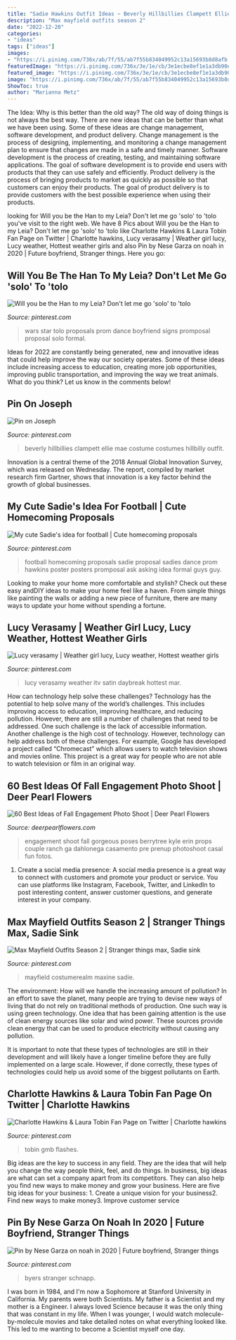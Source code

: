 ```yaml
---
title: "Sadie Hawkins Outfit Ideas ~ Beverly Hillbillies Clampett Ellie Mae Costume Costumes Hillbilly Outfit"
description: "Max mayfield outfits season 2"
date: "2022-12-20"
categories:
- "ideas"
tags: ["ideas"]
images:
- "https://i.pinimg.com/736x/ab/7f/55/ab7f55b834049952c13a15693b8d8afb.jpg"
featuredImage: "https://i.pinimg.com/736x/3e/1e/cb/3e1ecbe8ef1e1a3db90ea79308af84fe.jpg"
featured_image: "https://i.pinimg.com/736x/3e/1e/cb/3e1ecbe8ef1e1a3db90ea79308af84fe.jpg"
image: "https://i.pinimg.com/736x/ab/7f/55/ab7f55b834049952c13a15693b8d8afb.jpg"
ShowToc: true
author: "Marianna Metz"
---
```



The Idea: Why is this better than the old way?
The old way of doing things is not always the best way. There are new ideas that can be better than what we have been using. Some of these ideas are change management, software development, and product delivery. Change management is the process of designing, implementing, and monitoring a change management plan to ensure that changes are made in a safe and timely manner. Software development is the process of creating, testing, and maintaining software applications. The goal of software development is to provide end users with products that they can use safely and efficiently. Product delivery is the process of bringing products to market as quickly as possible so that customers can enjoy their products. The goal of product delivery is to provide customers with the best possible experience when using their products.

	

		
looking for Will you be the Han to my Leia? Don&#039;t let me go &#039;solo&#039; to &#039;tolo you've visit to the right web. We have 8 Pics about Will you be the Han to my Leia? Don&#039;t let me go &#039;solo&#039; to &#039;tolo like Charlotte Hawkins &amp; Laura Tobin Fan Page on Twitter | Charlotte hawkins, Lucy verasamy | Weather girl lucy, Lucy weather, Hottest weather girls and also Pin by Nese Garza on noah in 2020 | Future boyfriend, Stranger things. Here you go:
		
    
## Will You Be The Han To My Leia? Don&#039;t Let Me Go &#039;solo&#039; To &#039;tolo

<img loading=lazy src="https://i.pinimg.com/originals/9f/63/05/9f6305f277810cfb7c09a05dddf1f03c.jpg" onerror="this.onerror=null;this.src='https://tse4.mm.bing.net/th?id=OIP.xtA2cs7zcOFuhx3Uu7S4SQAAAA&amp;pid=15.1';" alt="Will you be the Han to my Leia? Don&#039;t let me go &#039;solo&#039; to &#039;tolo">

_Source: pinterest.com_

>wars star tolo proposals prom dance boyfriend signs promposal proposal solo formal. 

	

Ideas for 2022 are constantly being generated, new and innovative ideas that could help improve the way our society operates. Some of these ideas include increasing access to education, creating more job opportunities, improving public transportation, and improving the way we treat animals. What do you think? Let us know in the comments below!

    
## Pin On Joseph

<img loading=lazy src="https://i.pinimg.com/736x/0d/20/ac/0d20acce24a30866d797c68282796e85.jpg" onerror="this.onerror=null;this.src='https://tse1.mm.bing.net/th?id=OIP.QpDLkHreg0ZPUxtOFLsG-AHaLF&amp;pid=15.1';" alt="Pin on Joseph">

_Source: pinterest.com_

>beverly hillbillies clampett ellie mae costume costumes hillbilly outfit. 

	

Innovation is a central theme of the 2018 Annual Global Innovation Survey, which was released on Wednesday. The report, compiled by market research firm Gartner, shows that innovation is a key factor behind the growth of global businesses.

    
## My Cute Sadie&#039;s Idea For Football | Cute Homecoming Proposals

<img loading=lazy src="https://i.pinimg.com/736x/8f/22/db/8f22db6cd682df400f2bed7d0b27c06c--sadies-football-proposal-promposal-football.jpg" onerror="this.onerror=null;this.src='https://tse3.mm.bing.net/th?id=OIP.2sn8EAK3WMfE0StUdJhM0QHaFj&amp;pid=15.1';" alt="My cute Sadie&#039;s idea for football | Cute homecoming proposals">

_Source: pinterest.com_

>football homecoming proposals sadie proposal sadies dance prom hawkins poster posters promposal ask asking idea formal guys guy. 

	

Looking to make your home more comfortable and stylish? Check out these easy andDIY ideas to make your home feel like a haven. From simple things like painting the walls or adding a new piece of furniture, there are many ways to update your home without spending a fortune.

    
## Lucy Verasamy | Weather Girl Lucy, Lucy Weather, Hottest Weather Girls

<img loading=lazy src="https://i.pinimg.com/736x/4f/4b/7f/4f4b7fe49b7cffc164b93a3db4327b89--wolfsbane-brunettes.jpg" onerror="this.onerror=null;this.src='https://tse1.mm.bing.net/th?id=OIP.IhP5Jswubacui0skp6Or0gHaK_&amp;pid=15.1';" alt="Lucy verasamy | Weather girl lucy, Lucy weather, Hottest weather girls">

_Source: pinterest.com_

>lucy verasamy weather itv satin daybreak hottest mar. 

	

How can technology help solve these challenges?
Technology has the potential to help solve many of the world’s challenges. This includes improving access to education, improving healthcare, and reducing pollution. However, there are still a number of challenges that need to be addressed. One such challenge is the lack of accessible information. Another challenge is the high cost of technology. However, technology can help address both of these challenges. For example, Google has developed a project called “Chromecast” which allows users to watch television shows and movies online. This project is a great way for people who are not able to watch television or film in an original way.

    
## 60 Best Ideas Of Fall Engagement Photo Shoot | Deer Pearl Flowers

<img loading=lazy src="http://www.deerpearlflowers.com/wp-content/uploads/2016/08/Fall-Engagement-Photo-Shoot-and-Poses-Ideas-13.jpg" onerror="this.onerror=null;this.src='https://tse2.mm.bing.net/th?id=OIP.A2aZX1SwuTzZXJ8l-AxJZQHaO0&amp;pid=15.1';" alt="60 Best Ideas of Fall Engagement Photo Shoot | Deer Pearl Flowers">

_Source: deerpearlflowers.com_

>engagement shoot fall gorgeous poses berrytree kyle erin props couple ranch ga dahlonega casamento pre prenup photoshoot casal fun fotos. 

	

1. Create a social media presence: A social media presence is a great way to connect with customers and promote your product or service. You can use platforms like Instagram, Facebook, Twitter, and LinkedIn to post interesting content, answer customer questions, and generate interest in your company.

    
## Max Mayfield Outfits Season 2 | Stranger Things Max, Sadie Sink

<img loading=lazy src="https://i.pinimg.com/736x/ab/7f/55/ab7f55b834049952c13a15693b8d8afb.jpg" onerror="this.onerror=null;this.src='https://tse2.mm.bing.net/th?id=OIP.MTAlL5b3sRPzApZ9M-aHrwHaH2&amp;pid=15.1';" alt="Max Mayfield Outfits Season 2 | Stranger things max, Sadie sink">

_Source: pinterest.com_

>mayfield costumerealm maxine sadie. 

	

The environment: How will we handle the increasing amount of pollution?
In an effort to save the planet, many people are trying to devise new ways of living that do not rely on traditional methods of production. One such way is using green technology. 
One idea that has been gaining attention is the use of clean energy sources like solar and wind power. These sources provide clean energy that can be used to produce electricity without causing any pollution. 

It is important to note that these types of technologies are still in their development and will likely have a longer timeline before they are fully implemented on a large scale. However, if done correctly, these types of technologies could help us avoid some of the biggest pollutants on Earth.

    
## Charlotte Hawkins &amp; Laura Tobin Fan Page On Twitter | Charlotte Hawkins

<img loading=lazy src="https://i.pinimg.com/736x/09/37/cc/0937cc3b4d23f9164509dc564a346351.jpg" onerror="this.onerror=null;this.src='https://tse1.mm.bing.net/th?id=OIP.Ejm65nNfB1cIrCTeFGYcRgHaHa&amp;pid=15.1';" alt="Charlotte Hawkins &amp; Laura Tobin Fan Page on Twitter | Charlotte hawkins">

_Source: pinterest.com_

>tobin gmb flashes. 

	

Big ideas are the key to success in any field. They are the idea that will help you change the way people think, feel, and do things. In business, big ideas are what can set a company apart from its competitors. They can also help you find new ways to make money and grow your business. Here are five big ideas for your business: 1. Create a unique vision for your business2. Find new ways to make money3. Improve customer service
    
## Pin By Nese Garza On Noah In 2020 | Future Boyfriend, Stranger Things

<img loading=lazy src="https://i.pinimg.com/736x/3e/1e/cb/3e1ecbe8ef1e1a3db90ea79308af84fe.jpg" onerror="this.onerror=null;this.src='https://tse1.mm.bing.net/th?id=OIP.78Qs4NAGzZ11HOMhON0kcgHaJE&amp;pid=15.1';" alt="Pin by Nese Garza on noah in 2020 | Future boyfriend, Stranger things">

_Source: pinterest.com_

>byers stranger schnapp. 

	

I was born in 1984, and I'm now a Sophomore at Stanford University in California. My parents were both Scientists. My father is a Scientist and my mother is a Engineer. I always loved Science because it was the only thing that was constant in my life. When I was younger, I would watch molecule-by-molecule movies and take detailed notes on what everything looked like. This led to me wanting to become a Scientist myself one day.

